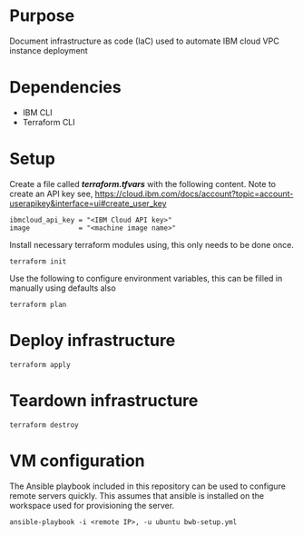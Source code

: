 # Purpose

Document infrastructure as code (IaC) used to automate IBM cloud VPC instance deployment

# Dependencies

* IBM CLI
* Terraform CLI

# Setup

Create a file called ***terraform.tfvars*** with the following content. Note to create an API key see, https://cloud.ibm.com/docs/account?topic=account-userapikey&interface=ui#create_user_key

```
ibmcloud_api_key = "<IBM Cloud API key>"
image            = "<machine image name>"
```

Install necessary terraform modules using, this only needs to be done once.
```
terraform init
```

Use the following to configure environment variables, this can be filled in manually using defaults also
```
terraform plan
```

# Deploy infrastructure

```
terraform apply
```

# Teardown infrastructure

```
terraform destroy
```

# VM configuration

The Ansible playbook included in this repository can be used to configure remote servers quickly.  This assumes that ansible is installed on the workspace used for provisioning the server.

```
ansible-playbook -i <remote IP>, -u ubuntu bwb-setup.yml
```
